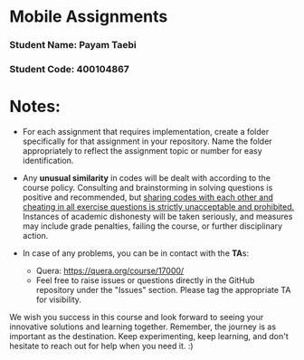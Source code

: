 # Mobile Assignments

### Student Name: Payam Taebi

### Student Code: 400104867

# Notes: 

+  For each assignment that requires implementation, create a folder specifically for that assignment in your repository. Name the folder appropriately to reflect the assignment topic or number for easy identification.


+ Any **unusual similarity** in codes will be dealt with according to the course policy. Consulting and brainstorming in solving questions is positive and recommended, but <u>sharing codes with each other and cheating in all exercise questions is strictly unacceptable and prohibited.</u> Instances of academic dishonesty will be taken seriously, and measures may include grade penalties, failing the course, or further disciplinary action.

+ In case of any problems, you can be in contact with the **TA**s:
    + Quera: https://quera.org/course/17000/
    + Feel free to raise issues or questions directly in the GitHub repository under the "Issues" section. Please tag the appropriate TA for visibility.


We wish you success in this course and look forward to seeing your innovative solutions and learning together. Remember, the journey is as important as the destination. Keep experimenting, keep learning, and don't hesitate to reach out for help when you need it. :)
